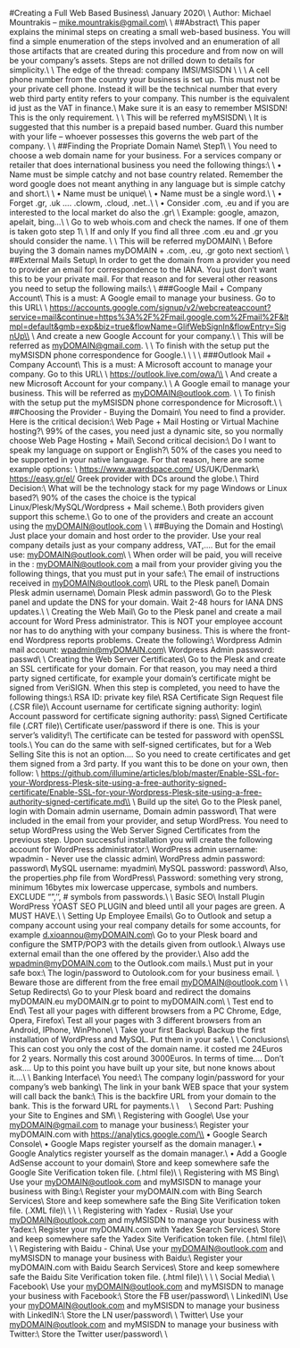 #Creating a Full Web Based Business\\ 
January 2020\\ 
\\ 
Author: Michael Mountrakis – mike.mountrakis@gmail.com\\ 
\\ 
##Abstract\\ 
This paper explains the minimal steps on creating a small web-based business. You will find a simple enumeration of the steps involved and an enumeration of all those artifacts that are created during this procedure and from now on will be your company’s assets. Steps are not drilled down to details for simplicity.\\ 
\\ 
The edge of the thread: company IMSI/MSISDN \\ 
\\ 
\\ 
A cell phone number from the country your business is set up. This must not be your private cell phone. Instead it will be the technical number that every web third party entity refers to your company. This number is the equivalent id just as the VAT in finance.\\ 
Make sure it is an easy to remember MSISDN! This is the only requirement. \\ 
\\ 
This will be referred myMSISDN\\ 
\\ 
It is suggested that this number is a prepaid based number. Guard this number with your life – whoever possesses this governs the web part of the company. \\ 
\\ 
##Finding the Propriate Domain Name\\ 
Step1\\ 
\\ 
You need to choose a web domain name for your business.  For a services company or retailer that does international business you need the following things:\\ 
\\ 
•	Name must be simple catchy and not base country related. Remember the word google does not meant anything in any language but is simple catchy and short.\\ 
\\ 
•	Name must be unique\\ 
\\ 
•	Name must be a single word.\\ 
\\ 
•	Forget .gr, .uk …. .clowm, .cloud, .net..\\ 
\\ 
•	Consider .com, .eu and if you are interested to the local market do also the .gr\\ 
\\ 
Example: google, amazon, apelait, bing…\\ 
\\ 
Go to web whois.com and check the names.  If one of them is taken goto step 1\\ 
\\ 
If and only If you find all three .com .eu and .gr you should consider the name.  \\ 
\\ 
This will be referred myDOMAIN\\ 
\\ 
Before buying the 3 domain names myDOMAIN + .com, .eu, .gr goto next section\\ 
\\ 
##External Mails Setup\\ 
In order to get the domain from a provider you need to provider an email for correspondence to the IANA. You just don’t want this to be your private mail. For that reason and for several other reasons you need to setup the following mails:\\ 
\\ 
###Google Mail + Company Account\\ 
This is a must: A Google email to manage your business.  Go to this URL\\ 
\\ 
https://accounts.google.com/signup/v2/webcreateaccount?service=mail&continue=https%3A%2F%2Fmail.google.com%2Fmail%2F&ltmpl=default&gmb=exp&biz=true&flowName=GlifWebSignIn&flowEntry=SignUp\\ 
\\ 
And create a new Google Account for your company.\\ 
\\ 
This will be referred as myDOMAIN@gmail.com. \\ 
\\ 
To finish with the setup put the myMSISDN phone correspondence for Google.\\ 
 \\ 
\\ 
\\ 
###Outlook Mail + Company Account\\ 
This is a must: A Microsoft account to manage your company. Go to this URL\\ 
\\ 
https://outlook.live.com/owa/\\ 
\\ 
And create a new Microsoft Account for your company.\\ 
\\ 
A Google email to manage your business. This will be referred as myDOMAIN@outlook.com. \\ 
\\ 
To finish with the setup put the myMSISDN phone correspondence for Microsoft.\\ 
\\ 
##Choosing the Provider - Buying the Domain\\ 
You need to find a provider. Here is the critical decision:\\ 
Web Page + Mail Hosting or Virtual Machine hosting?\\ 
99% of the cases, you need just a dynamic site, so you normally choose Web Page Hosting + Mail\\ 
Second critical decision:\\ 
Do I want to speak my language on support or English?\\ 
50% of the cases you need to be supported in your native language. For that reason, here are some example options: \\ 
https://www.awardspace.com/   US/UK/Denmark\\ 
https://easy.gr/el/  Greek provider with DCs around the globe.\\ 
Third Decision:\\ 
What will be the technology stack for my page Windows or Linux based?\\ 
90% of the cases the choice is the typical Linux/Plesk/MySQL/Wordpress + Mail scheme.\\ 
Both providers given support this scheme.\\ 
Go to one of the providers and create an account using the myDOMAIN@outlook.com \\ 
\\ 
##Buying the Domain and Hosting\\ 
Just place your domain and host order to the provider. Use your real company details just as your company address, VAT,…. But for the email use:  myDOMAIN@outlook.com\\ 
\\ 
When order will be paid, you will receive in the :  myDOMAIN@outlook.com a mail from your provider giving you the following things, that you must put in your safe:\\ 
The email of instructions received in myDOMAIN@outlook.com\\ 
URL to the Plesk panel\\ 
Domain Plesk admin username\\ 
Domain Plesk admin password\\ 
Go to the Plesk panel and update the DNS for your domain. Wait 2-48 hours for IANA DNS updates.\\ 
\\ 
Creating the Web Mail\\ 
Go to the Plesk panel and create a mail account for Word Press administrator. This is NOT your employee account nor has to do anything with your company business. This is where the front-end Wordpress reports problems. Create the following:\\ 
Wordpress Admin mail account:  wpadmin@myDOMAIN.com\\ 
Wordpress Admin password:  passwd\\ 
\\ 
Creating the Web Server Certificates\\ 
Go to the Plesk and create an SSL certificate for your domain. For that reason, you may need a third party signed certificate, for example your domain’s certificate might be signed from VeriSIGN. When this step is completed, you need to have the following things:\\ 
RSA ID: private key file\\ 
RSA Certificate Sign Request file (.CSR file)\\ 
Account username for certificate signing authority: login\\ 
Account password for certificate signing authority: pass\\ 
Signed Certificate file (.CRT file)\\ 
Certificate user/password if there is one.  This is your server’s validity!\\ 
The certificate can be tested for password with openSSL tools.\\ 
You can do the same with self-signed certificates, but for a Web Selling Site this is not an option…. So you need to create certificates and get them signed from a 3rd party. If you want this to be done on your own, then follow: \\ 
https://github.com/illumine/articles/blob/master/Enable-SSL-for-your-Wordpress-Plesk-site-using-a-free-authority-signed-certificate/Enable-SSL-for-your-Wordpress-Plesk-site-using-a-free-authority-signed-certificate.md\\ 
\\ 
Build up the site\\ 
Go to the Plesk panel, login with Domain admin username, Domain admin password\\ 
That were included in the email from your provider, and setup WordPress. You need to setup WordPress using the Web Server Signed Certificates from the previous step.  Upon successful installation you will create the following account for WordPress administrator:\\ 
WordPress admin username: wpadmin - Never use the classic admin\\ 
WordPress admin password:  password\\ 
MySQL username: myadmin\\ 
MySQL password: password\\ 
Also, the properties.php file from WordPress\\ 
Password: something very strong, minimum 16bytes mix lowercase uppercase, symbols and numbers. EXCLUDE “”,’’, # symbols from passwords.\\ 
\\ 
Basic SEO\\ 
Install Plugin WordPress YOAST SEO PLUGIN and bleed until all your pages are green. A MUST HAVE.\\ 
\\ 
Setting Up Employee Emails\\ 
Go to Outlook and setup a company account using your real company details for some accounts, for example  d.xioannou@myDOMAIN.com\\ 
Go to your Plesk board and configure the SMTP/POP3 with the details given from outlook.\\ 
Always use external email than the one offered by the provider.\\ 
Also add the wpadmin@myDOMAIN.com to the Outlook.com mails.\\ 
Must put in your safe box:\\ 
The login/password to Outolook.com for your business email. \\ 
Beware those are different from the free email myDOMAIN@outlook.com  \\ 
\\ 
Setup Redirects\\ 
Go to your Plesk board and redirect the domains myDOMAIN.eu myDOMAIN.gr to point to myDOMAIN.com\\ 
\\ 
Test end to End\\ 
Test all your pages with different browsers from a PC Chrome, Edge, Opera, Firefox\\ 
Test all your pages with 3 different browsers from an Android, IPhone, WinPhone\\ 
\\ 
Take your first Backup\\ 
Backup the first installation of WordPress and MySQL.  Put them in your safe.\\ 
\\ 
Conclusions\\ 
This can cost you only the cost of the domain name. it costed me 24Euros for 2 years. Normally this cost around 3000Euros. In terms of time…. Don’t ask…. Up to this point you have built up your site, but none knows about it….\\ 
\\ 
Banking Interface\\ 
You need:\\ 
The company login/password for your company’s web banking\\ 
The link in your bank WEB space that your system will call back the bank:\\ 
This is the backfire URL from your domain to the bank. This is the forward URL for payments.\\ 
\\ 
 \\ 
Second Part:  Pushing your Site to Engines and SM\\ 
\\ 
Registering with Google\\ 
Use your  myDOMAIN@gmail.com to manage your business:\\ 
Register your myDOMAIN.com with  https://analytics.google.com/\\ 
•	Google Search Console\\ 
•	Google Maps register yourself as the domain manager.\\ 
•	Google Analytics register yourself as the domain manager.\\ 
•	Add a Google AdSense account to your domain\\ 
Store and keep somewhere safe the Google Site Verification token file. (.html file)\\ 
\\ 
Registering with MS Bing\\ 
Use your  myDOMAIN@outlook.com  and myMSISDN to manage your business with Bing:\\ 
Register your myDOMAIN.com with Bing Search Services\\ 
Store and keep somewhere safe the Bing Site Verification token file. (.XML file)\\ 
\\ 
\\ 
\\ 
Registering with Yadex - Rusia\\ 
Use your  myDOMAIN@outlook.com and myMSISDN to manage your business with Yadex:\\ 
Register your myDOMAIN.com with Yadex Search Services\\ 
Store and keep somewhere safe the Yadex Site Verification token file. (.html file)\\ 
\\ 
\\ 
Registering with Baidu - China\\ 
Use your  myDOMAIN@outlook.com and myMSISDN to manage your business with Baidu:\\ 
Register your myDOMAIN.com with Baidu Search Services\\ 
Store and keep somewhere safe the Baidu Site Verification token file. (.html file)\\ 
\\ 
\\ 
\\ 
Social Media\\ 
\\ 
Facebook\\ 
Use your  myDOMAIN@outlook.com and myMSISDN to manage your business with Facebook:\\ 
Store the FB user/password\\ 
\\ 
LinkedIN\\ 
Use your  myDOMAIN@outlook.com and myMSISDN to manage your business with LinkedIN:\\ 
Store the LN user/password\\ 
\\ 
Twitter\\ 
Use your  myDOMAIN@outlook.com and myMSISDN to manage your business with Twitter:\\ 
Store the Twitter user/password\\ 
\\ 
